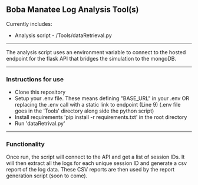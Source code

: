## Boba Manatee Log Analysis Tool(s) 
Currently includes:
- Analysis script - /Tools/dataRetrieval.py
----

The analysis script uses an environment variable to connect to the hosted endpoint for the flask API that bridges the simulation to the mongoDB.

----

### Instructions for use 
- Clone this repository
- Setup your .env file. These means defining "BASE_URL" in your .env OR replacing the .env call with a static link to endpoint (Line 9)
  (.env file goes in the 'Tools' directory along side the python script)
- Install requirements 'pip install -r requirements.txt' in the root directory
- Run 'dataRetrival.py'

----

### Functionality 
Once run, the script will connect to the API and get a list of session IDs. It will then extract all the logs for each unique session ID and 
generate a csv report of the log data. These CSV reports are then used by the report generation script (soon to come).
